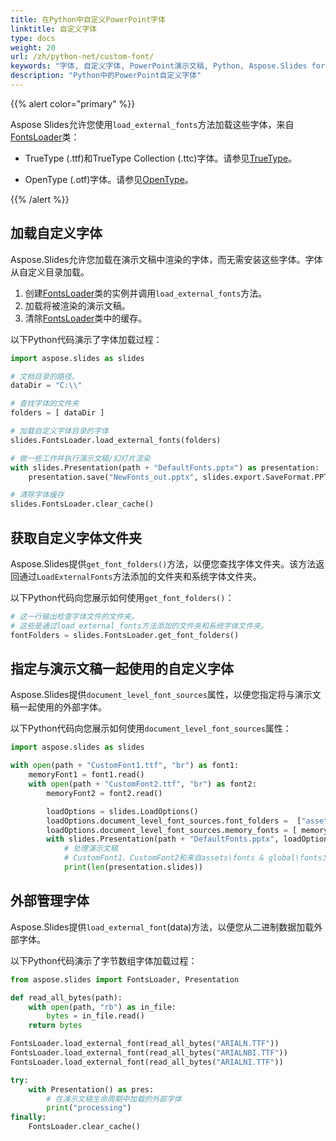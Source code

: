 ```yaml
---
title: 在Python中自定义PowerPoint字体
linktitle: 自定义字体
type: docs
weight: 20
url: /zh/python-net/custom-font/
keywords: "字体, 自定义字体, PowerPoint演示文稿, Python, Aspose.Slides for Python via .NET"
description: "Python中的PowerPoint自定义字体"
---
```


{{% alert color="primary" %}} 

Aspose Slides允许您使用`load_external_fonts`方法加载这些字体，来自[FontsLoader](https://reference.aspose.com/slides/python-net/aspose.slides/fontsloader/)类：

* TrueType (.ttf)和TrueType Collection (.ttc)字体。请参见[TrueType](https://en.wikipedia.org/wiki/TrueType)。

* OpenType (.otf)字体。请参见[OpenType](https://en.wikipedia.org/wiki/OpenType)。

{{% /alert %}}

## **加载自定义字体**

Aspose.Slides允许您加载在演示文稿中渲染的字体，而无需安装这些字体。字体从自定义目录加载。 

1. 创建[FontsLoader](https://reference.aspose.com/slides/python-net/aspose.slides/fontsloader/)类的实例并调用`load_external_fonts`方法。
2. 加载将被渲染的演示文稿。
3. 清除[FontsLoader](https://reference.aspose.com/slides/python-net/aspose.slides/fontsloader/)类中的缓存。

以下Python代码演示了字体加载过程：

```python
import aspose.slides as slides

# 文档目录的路径。
dataDir = "C:\\"

# 查找字体的文件夹
folders = [ dataDir ]

# 加载自定义字体目录的字体
slides.FontsLoader.load_external_fonts(folders)

# 做一些工作并执行演示文稿/幻灯片渲染
with slides.Presentation(path + "DefaultFonts.pptx") as presentation:
    presentation.save("NewFonts_out.pptx", slides.export.SaveFormat.PPTX)

# 清除字体缓存
slides.FontsLoader.clear_cache()
```

## **获取自定义字体文件夹**
Aspose.Slides提供`get_font_folders()`方法，以便您查找字体文件夹。该方法返回通过`LoadExternalFonts`方法添加的文件夹和系统字体文件夹。

以下Python代码向您展示如何使用`get_font_folders()`：

```python
# 这一行输出检查字体文件的文件夹。
# 这些是通过load_external_fonts方法添加的文件夹和系统字体文件夹。
fontFolders = slides.FontsLoader.get_font_folders()

```


## **指定与演示文稿一起使用的自定义字体**
Aspose.Slides提供`document_level_font_sources`属性，以便您指定将与演示文稿一起使用的外部字体。

以下Python代码向您展示如何使用`document_level_font_sources`属性：

```python
import aspose.slides as slides

with open(path + "CustomFont1.ttf", "br") as font1:
    memoryFont1 = font1.read()
    with open(path + "CustomFont2.ttf", "br") as font2:
        memoryFont2 = font2.read()

        loadOptions = slides.LoadOptions()
        loadOptions.document_level_font_sources.font_folders =  ["assets\\fonts", "global\\fonts"] 
        loadOptions.document_level_font_sources.memory_fonts = [ memoryFont1, memoryFont2 ]
        with slides.Presentation(path + "DefaultFonts.pptx", loadOptions) as presentation:
            # 处理演示文稿
            # CustomFont1、CustomFont2和来自assets\fonts & global\fonts文件夹及其子文件夹的字体可供演示文稿使用
            print(len(presentation.slides))
```

## **外部管理字体**

Aspose.Slides提供`load_external_font`(data)方法，以便您从二进制数据加载外部字体。

以下Python代码演示了字节数组字体加载过程：

```python
from aspose.slides import FontsLoader, Presentation

def read_all_bytes(path):
    with open(path, "rb") as in_file:
        bytes = in_file.read()
    return bytes

FontsLoader.load_external_font(read_all_bytes("ARIALN.TTF"))
FontsLoader.load_external_font(read_all_bytes("ARIALNBI.TTF"))
FontsLoader.load_external_font(read_all_bytes("ARIALNI.TTF"))

try:
    with Presentation() as pres:
        # 在演示文稿生命周期中加载的外部字体
        print("processing")
finally:
    FontsLoader.clear_cache()

```
